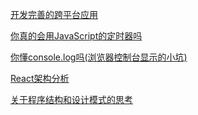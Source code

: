 [开发完善的跨平台应用](/posts/2020-11-30-%E5%BC%80%E5%8F%91%E5%AE%8C%E5%96%84%E7%9A%84%E8%B7%A8%E5%B9%B3%E5%8F%B0%E5%BA%94%E7%94%A8/)

[你真的会用JavaScript的定时器吗](/posts/2021-01-09-%E4%BD%A0%E7%9C%9F%E7%9A%84%E4%BC%9A%E7%94%A8JavaScript%E7%9A%84%E5%AE%9A%E6%97%B6%E5%99%A8%E5%90%97/)

[你懂console.log吗(浏览器控制台显示的小坑)](/posts/2022-02-11-%E4%BD%A0%E6%87%82console.log%E5%90%97(%E6%B5%8F%E8%A7%88%E5%99%A8%E6%8E%A7%E5%88%B6%E5%8F%B0%E6%98%BE%E7%A4%BA%E7%9A%84%E5%B0%8F%E5%9D%91)/)

[React架构分析](/posts/2022-03-21-React%E6%9E%B6%E6%9E%84%E5%88%86%E6%9E%90/)

[关于程序结构和设计模式的思考](/posts/2022-04-25-关于程序结构和设计模式的思考/)